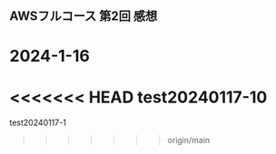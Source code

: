 ## AWSフルコース 第2回 感想
# 2024-1-16

<<<<<<< HEAD
test20240117-10
=======
test20240117-1
>>>>>>> origin/main

